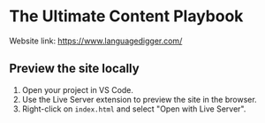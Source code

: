 # The Ultimate Content Playbook

Website link: https://www.languagedigger.com/

## Preview the site locally

1. Open your project in VS Code.
2. Use the Live Server extension to preview the site in the browser.
3. Right-click on `index.html` and select "Open with Live Server".